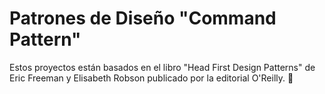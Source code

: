 # Patrones de Diseño "Command Pattern"

Estos proyectos están basados en el libro "Head First Design Patterns" de Eric Freeman y Elisabeth Robson publicado por la editorial O'Reilly. 📘
